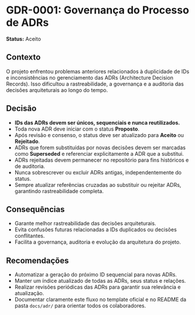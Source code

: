 # GDR-0001: Governança do Processo de ADRs

**Status:** Aceito

## Contexto

O projeto enfrentou problemas anteriores relacionados à duplicidade de IDs e inconsistências no gerenciamento das ADRs (Architecture Decision Records). Isso dificultou a rastreabilidade, a governança e a auditoria das decisões arquiteturais ao longo do tempo.

## Decisão

- **IDs das ADRs devem ser únicos, sequenciais e nunca reutilizados.**
- Toda nova ADR deve iniciar com o status **Proposto**.
- Após revisão e consenso, o status deve ser atualizado para **Aceito** ou **Rejeitado**.
- ADRs que forem substituídas por novas decisões devem ser marcadas como **Superseded** e referenciar explicitamente a ADR que a substitui.
- ADRs rejeitadas devem permanecer no repositório para fins históricos e de auditoria.
- Nunca sobrescrever ou excluir ADRs antigas, independentemente do status.
- Sempre atualizar referências cruzadas ao substituir ou rejeitar ADRs, garantindo rastreabilidade completa.

## Consequências

- Garante melhor rastreabilidade das decisões arquiteturais.
- Evita confusões futuras relacionadas a IDs duplicados ou decisões conflitantes.
- Facilita a governança, auditoria e evolução da arquitetura do projeto.

## Recomendações

- Automatizar a geração do próximo ID sequencial para novas ADRs.
- Manter um índice atualizado de todas as ADRs, seus status e relações.
- Realizar revisões periódicas das ADRs para garantir sua relevância e atualização.
- Documentar claramente este fluxo no template oficial e no README da pasta `docs/adr/` para orientar todos os colaboradores.